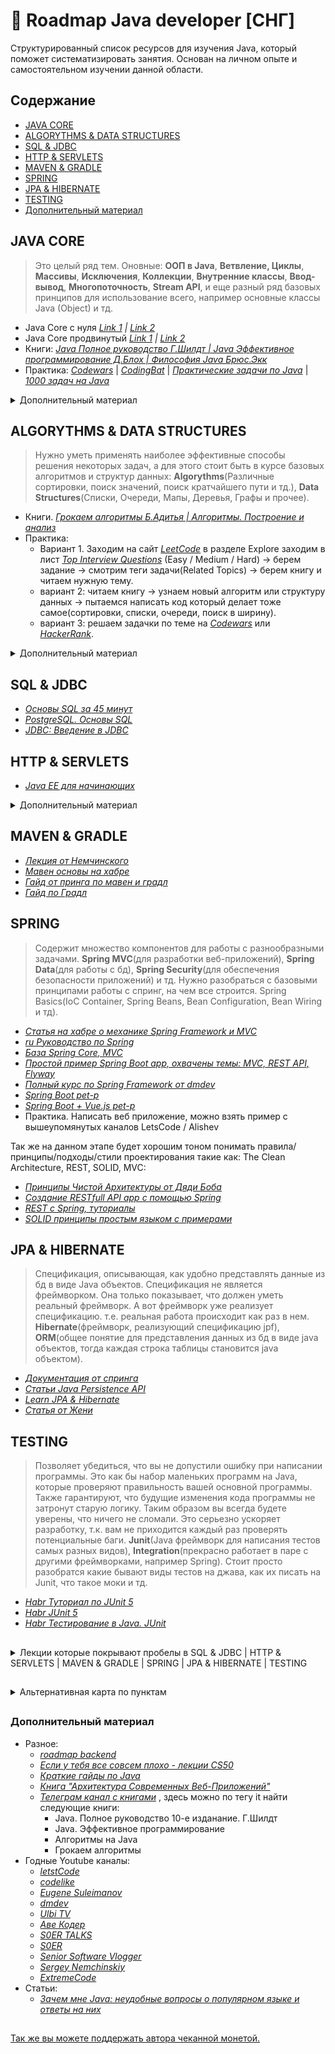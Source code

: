# :scroll: Roadmap Java developer [СНГ]

Структурированный список ресурсов для изучения Java, который поможет систематизировать занятия. Основан на личном опыте и самостоятельном изучении данной области.




## Содержание
* [JAVA CORE](#java-core)
* [ALGORYTHMS & DATA STRUCTURES](#algorythms--data-structures)
* [SQL & JDBC](#sql--jdbc)
* [HTTP & SERVLETS](#http--servlets)
* [MAVEN & GRADLE](#maven--gradle)
* [SPRING](#spring)
* [JPA & HIBERNATE](#jpa--hibernate)
* [TESTING](#testing)
* [Дополнительный материал](#дополнительный-материал)





## JAVA CORE
> Это целый ряд тем. Оновные: **ООП в Java**, **Ветвление, Циклы**, **Массивы**, **Исключения**, **Коллекции**, **Внутренние классы**, **Ввод-вывод**, **Многопоточность**, **Stream API**, и еще разный ряд базовых принципов для использование всего, например основные классы Java (Object) и тд.

* Java Core с нуля *[Link 1](https://coursehunter.net/course/java-dzhava-dlya-nachinayushchih-s-nulya-do-sertifikata-oracle) | [Link 2](https://youtube.com/playlist?list=PLqj7-hRTFl_rqruGcnd2V8SPbY0j9DzT5)*
* Java Core продвинутый *[Link 1](https://coursehunter.net/course/java-poluchi-chernyy-poyas) | [Link 2](https://youtube.com/playlist?list=PLqj7-hRTFl_oDMBjI_EstsFcDAwt-Arhs)*
* Книги: *[Java Полное руководство Г.Шилдт | Java Эффективное программирование Д.Блох | Философия Java Брюс.Экк](https://t.me/dmytrii_bookshelf)*
* Практика: *[Codewars](https://www.codewars.com/kata/search/java?beta=false&order_by=popularity+desc&q=&r%5B%5D=-8&tags=)* | *[CodingBat](https://codingbat.com/java)* | *[Практические задачи по Java](https://habr.com/ru/post/440436/)* | *[1000 задач на Java](https://github.com/allicen/Java-1000)*

<details>
<summary> Дополнительный материал </summary>

Ниже *[лекции от Головача](https://youtube.com/playlist?list=PLoij6udfBnciBZf7aLRmayAzcisWfAwOY)* которые покрывают пробелы в знаниях.

* Java Core Процедурное программирование(детали основ), итерация, рекурсия, динамические структуры данных, память в Java:
  * *[Additional#1.Dec2013(Сети база) №1](https://youtube.com/playlist?list=PLoij6udfBncjdjKiKlnqikkIjrPLFeivp)*
  * *[Additional#2.SQL.Dec2013 №2](https://youtube.com/playlist?list=PLoij6udfBnchYCncZyAzZyFjTGkXIKc7B)*
  * *[(Итерация) Java Core December: Procedural Java. Лекция #1 №3](https://youtube.com/playlist?list=PLoij6udfBncigG7gvCLBMd3y0mR_ekCv8)*
  * *[(Итерация) Java Core December: Procedural Java. Лекция #2 №4](https://youtube.com/playlist?list=PLoij6udfBncjzPJ4yyysa4Fqz1BrZH3g9)*
  * *[(Рекурсия) Java Core December: Procedural Java. Лекция #3 №5](https://youtube.com/playlist?list=PLoij6udfBncifDy8AjaU5wcG_UDPjDSSb)*
  * *[(Динамические структуры данных) Java Core December: Procedural Java. Лекция #4 №6](https://youtube.com/playlist?list=PLoij6udfBncijqEUPXhY-NS0ZKWALlN0B)*
  * *[(Память в Java) Java Core December: Procedural Java. Лекция #5 №7](https://youtube.com/playlist?list=PLoij6udfBncilPJMzXtsOyUutDDULrtEm)*

* Исключения в Java, механика работы исключений, throws + checked/unchecked, иерархия исключений, классификация исключений, "устройство": message, cause, custom fields, сцепленные исключения, стратегии обработки ошибок, try-with-resources (+ suppressed exceptions), multi-catch (+ more precise rethrow):
  * *[(Основы иключения) Java Core December: Exceptions. Лекция #6 №1](https://youtube.com/playlist?list=PLoij6udfBncilVuX_R0sBrESIlyfQWVjm)*
  * *[(try-with-resources, иерархия) Java Core December: Exceptions. Лекция #7 №2](https://youtube.com/playlist?list=PLoij6udfBnchbxh8ZAY-FPlmj97aCILTY)*
  * *[(checked/unchecked, иерархия) Java Core December: Exceptions. Лекция #8 №3](https://youtube.com/playlist?list=PLoij6udfBncjLoxagaF5tGsDp-0XKMyhc)*
  * *[() Java Core December: Exceptions. Лекция #9 №4](https://youtube.com/playlist?list=PLoij6udfBnchR-Cc-RB4EUZokLrLlIuWQ)*

* Java I/O, byte-ориентированные потоки, char-ориентированные потоки, java-type-ориентированные потоки(классы-адаптеры, классы-декораторы, работа с файловой системой, сериализация и клонирование)
  * *[(кодировка) Java Core December: IO. Лекция #10 №1](https://youtube.com/playlist?list=PLoij6udfBncidoWbNwteMhqkE_uxcnWP1)*
  * *[(адаптеры/декораторы) Java Core December: IO. Лекция #11 №2](https://youtube.com/playlist?list=PLoij6udfBnchhzsjZkAbhW-V1K5dM-_Xf)*
  * *[(адаптеры/декораторы) Java Core December: IO. Лекция #12 №3](https://youtube.com/playlist?list=PLoij6udfBncgBHx7HxK8gAxV-oqT_pOob)*

* Java Collection API (big-O notation, Java generics, Iterable / Iterator, Collection API (general), List/ArrayList/LinkedList, Set/List/Map/SortedSet/SortedMap, HashSet/HashMap/hashCode()/equals(), TreeSet/TreeMap/Comparable/Comparator, Collection API (detailed)):
  * *[Java Core December:Collections API. Лекция #13 №1](https://youtube.com/playlist?list=PLoij6udfBncjiXKA5ce0hi4b4DIvGymeo)*
  * *[(дженерикс) Java Core December:Collections API. Лекция #14 №2](https://youtube.com/playlist?list=PLoij6udfBnciAPeXh5oOGBsQ2c8GlEFu0)*

* Продолжение Java IO, Стримы, адаптер/декоратор, клонирование, файловая система:
  * *[Java Core December: IO. Лекция #15 №4](https://youtube.com/playlist?list=PLoij6udfBnci29otnZedLq6x-EPlx3I4f)*

* Продолжение Java Collection:
  * *[(нотации О, equals list, сд хеш сет, мап и тд.) Java Core December: Collections. Лекция #16 №3](https://youtube.com/playlist?list=PLoij6udfBncgIlUdvGNtG2Jp7gXbDMx15)*
  * *[(хеш сет и хеш мап, структуры данных) Java Core December: Collections. Лекция #17 №4](https://youtube.com/playlist?list=PLoij6udfBncjAZTDf6Vx281R5Y9mnm93q)*

* Многопоточность(введение, Thread/Runnable run(), start(), join(), currentThread(), Модель памяти джавы, монитор, synchronized и многое другое, прерывание потока):
  * *[Java Core December: Multithreading. Лекция#18 №1](https://youtube.com/playlist?list=PLoij6udfBncgjoaFqWZSh3L-THigDum7g)*
  * *[Java Core December: Multithreading. Лекция#19 №2](https://youtu.be/Y0OaihQCFpg)*
  * *[(монитор) Java Core December: Multithreading. Лекция#20 №3](https://youtu.be/8rdrpSSV-wg)*

* Объектно-ориентированная Java(конструирование объекта, методы класса Object, перегрузка метода (overload), переопределение метода (overriding), и тд):
  * *[(конструирование объекта) Java Core December: OOP. Лекция#21 №1](https://youtu.be/150u5ofBzhc)*
  * *[Java Core December: OOP. Лекция#22 №2](https://youtube.com/playlist?list=PLoij6udfBncgtdSaq4nqVNtTqPeyh7rnV)*
  * *[(nested/inner) Java Core December: OOP. Лекция#23 №3](https://youtube.com/playlist?list=PLoij6udfBnciXh1_Itg-Hiw9EdGGzwYPE)*
  * *[(singleton,enom,multiton) Java Core December: OOP. Лекция#24 №4](https://youtube.com/playlist?list=PLoij6udfBncjjuiZQNFx_b4A5Ygdn1YbS)*
  * *[(gof, uml и тд)Java Core December: OOP. Лекция#25 №5](https://youtube.com/playlist?list=PLoij6udfBnch50JMDvipTQmAp-q4Pw6jG)*
</details>




## ALGORYTHMS & DATA STRUCTURES
> Нужно уметь применять наиболее эффективные способы решения некоторых задач, а для этого стоит быть в курсе базовых алгоритмов и структур данных: **Algorythms**(Различные сортировки, поиск значений, поиск кратчайшего пути и тд.), **Data Structures**(Списки, Очереди, Мапы, Деревья, Графы и прочее).

* Книги. *[Грокаем алгоритмы Б.Адитья | Алгоритмы. Построение и анализ](https://t.me/dmytrii_bookshelf)*
* Практика:
  * Вариант 1. Заходим на сайт *[LeetCode](https://leetcode.com/)* в разделе Explore заходим в лист *[Top Interview Questions](https://leetcode.com/explore/interview/card/top-interview-questions-easy/)* (Easy / Medium / Hard) -> берем задание -> смотрим теги задачи(Related Topics) -> берем книгу и читаем нужную тему.
  * вариант 2: читаем книгу -> узнаем новый алгоритм или структуру данных -> пытаемся написать код который делает тоже самое(сортировки, списки, очереди, поиск в ширину).
  * вариант 3: решаем задачки по теме на *[Codewars](https://www.codewars.com/kata/search/java?beta=false&order_by=popularity+desc&q=&r%5B%5D=-8&tags=)* или *[HackerRank](https://www.hackerrank.com/domains/java?filters%5Bdifficulty%5D%5B%5D=easy&filters%5Bskills%5D%5B%5D=Java%20%28Basic%29)*.

<details>
<summary> Дополнительный материал </summary>

* *[Советы от Ксении по алгоритмам](https://www.youtube.com/watch?v=_NhmGvYs8_g&t=686s)*
* *[Гайды от Жени по структурам данных](https://youtube.com/playlist?list=PLlsMRoVt5sTOKU87z9NhHHRH9nvE5chfH)*
* *[LeetCode гайды от Жени](https://youtube.com/playlist?list=PLlsMRoVt5sTPCbbIW2QZ-hRMW80lymEYR)*
</details>




## SQL & JDBC
* *[Основы SQL за 45 минут](https://youtu.be/IK6e1SFCdow)*
* *[PostgreSQL. Основы SQL](https://youtu.be/uGKIXTUjZbc)*
* *[JDBC: Введение в JDBC](https://youtube.com/playlist?list=PLIU76b8Cjem5qdMQLXiIwGLTLyUHkTqi2)*




## HTTP & SERVLETS
* *[Java EE для начинающих](https://youtube.com/playlist?list=PLAma_mKffTOTTFqIkLXgHqVuL6xJhb0mr)*

<details>
<summary> Дополнительный материал</summary>

* *[Как работает HTTPS](https://youtu.be/B3j4SS5P8tM)*
</details>




## MAVEN & GRADLE
* *[Лекция от Немчинского](https://youtu.be/IAbZVA4tK6M)*
* *[Мавен основы на хабре](https://habr.com/ru/post/77382/)*
* *[Гайд от принга по мавен и градл](http://spring-projects.ru/guides/gradle/)*
* *[Гайд по Градл](https://javarush.ru/groups/posts/2126-kratkoe-znakomstvo-s-gradle)*




## SPRING
> Содержит множество компонентов для работы с разнообразными задачами. **Spring MVC**(для разработки веб-приложений), **Spring Data**(для работы с бд), **Spring Security**(для обеспечения безопасности приложений) и тд. Нужно разобраться с базовыми принципами работы с спринг, на чем все строится. Spring Basics(IoC Container, Spring Beans, Bean Configuration, Bean Wiring и тд).
* *[Статья на хабре о механике Spring Framework и MVC](https://habr.com/ru/post/490586/)*
* *[ru Руководство по Spring](https://proselyte.net/tutorials/spring-tutorial-full-version/)*
* *[База Spring Core, MVC](https://youtube.com/playlist?list=PLAma_mKffTOR5o0WNHnY0mTjKxnCgSXrZ)*
* *[Простой пример Spring Boot app, охвачены темы: MVC, REST API, Flyway](https://youtu.be/q87Xxu4NPIc)*
* *[Полный курс по Spring Framework от dmdev](https://coursehunter.net/course/springnew)*
* *[Spring Boot pet-p](https://youtube.com/playlist?list=PLU2ftbIeotGoGSEUf54LQH-DgiQPF2XRO)*
* *[Spring Boot + Vue.js pet-p](https://youtube.com/playlist?list=PLU2ftbIeotGqSTOVNjT4L3Yfy8jatCdhm)*
* Практика. Написать веб приложение, можно взять пример с вышеупомянутых каналов LetsCode / Alishev

Так же на данном этапе будет хорошим тоном понимать правила/принципы/подходы/стили проектирования такие как: The Clean Architecture, REST, SOLID, MVC:
* *[Принципы Чистой Архитектуры от Дяди Боба](https://blog.cleancoder.com/uncle-bob/2012/08/13/the-clean-architecture.html)*
* *[Создание RESTfull API app с помощью Spring](https://spring.io/guides/tutorials/rest/)*
* *[REST с Spring, туториалы](https://www.baeldung.com/rest-with-spring-series)*
* *[SOLID принципы простым языком с примерами](https://youtu.be/TxZwqVTaCmA)*




## JPA & HIBERNATE
> Спецификация, описывающая, как удобно представлять данные из бд в виде Java объектов. Спецификация не является фреймворком. Она только показывает, что должен уметь реальный фреймворк. А вот фреймворк уже реализует спецификацию. т.е. реальная работа происходит как раз в нем. **Hibernate**(фреймворк, реализующий спецификацию jpf), **ORM**(общее понятие для представления данных из бд в виде java объектов, тогда каждая строка таблицы становится java объектом).
* *[Документация от спринга](https://docs.spring.io/spring-data/jpa/docs/current/reference/html/#jpa.query-methods.query-creation)*
* *[Статьи Java Persistence API](https://easyjava.ru/data/jpa/)*
* *[Learn JPA & Hibernate](https://www.baeldung.com/learn-jpa-hibernate)*
* *[Статья от Жени](https://proselyte.net/tutorials/hibernate-tutorial/)*




## TESTING
> Позволяет убедиться, что вы не допустили ошибку при написании программы. Это как бы набор маленьких программ на Java, которые проверяют правильность вашей основной программы. Также гарантируют, что будущие изменения кода программы не затронут старую логику. Таким образом вы всегда будете уверены, что ничего не сломали. Это серьезно ускоряет разработку, т.к. вам не приходится каждый раз проверять потенциальные баги. **Junit**(Java фреймворк для написания тестов самых разных видов), **Integration**(прекрасно работает в паре с другими фреймворками, например Spring). Стоит просто разобратся какие бывают виды тестов на джава, как их писать на Junit, что такое моки и тд.
* *[Habr Туториал по JUnit 5](https://habr.com/ru/post/590607/)*
* *[Habr JUnit 5](https://habr.com/ru/post/590607/)*
* *[Habr Тестирование в Java. JUnit](https://habr.com/ru/post/120101/)*




##
<details>
<summary> Лекции которые покрывают пробелы в SQL & JDBC | HTTP & SERVLETS | MAVEN & GRADLE | SPRING | JPA & HIBERNATE | TESTING </summary>

[Ссылка на лекции](https://youtube.com/playlist?list=PLoij6udfBncioun9-sBwpkpTit1SIhWko):

* Обзор Java EE / Обзор Java 8:
  * *[Jun#1.Feb 2014.Additional №1](https://youtube.com/playlist?list=PLoij6udfBnchI9V8WL1wbK67hfuJM9efz)*
  * *[Jun#2.Feb 2014.Additional java 8 №2](https://youtube.com/playlist?list=PLoij6udfBnchzRV3L10ECE0tTasKC7GdV)*

* **Протокол TCP/IP, протокол HTTP (детально) / многопоточная архитектура HTTP-сервера:**
  * *[Junior.February2014.HTTP#1 №1](https://youtube.com/playlist?list=PLoij6udfBnchmBR9V7tdSCsOdtcpPkoxo)*
  * *[Junior.February2014.HTTP#2 №2](https://youtube.com/playlist?list=PLoij6udfBncgYO5FS9U-DcBQlix8FF2Q8)*
  * *[Junior.February2014.HTTP#3 №3](https://youtube.com/playlist?list=PLoij6udfBncgYO5FS9U-DcBQlix8FF2Q8)*

* Servlet API (детально) / Spring MVC:
  * *[Junior.February2014.Servlets#3 №1](https://youtube.com/playlist?list=PLoij6udfBncjHaO5s7Ln4w4BLj5FVc49P)*
  * *[Junior.February2014.Servlets#4 №2](https://youtube.com/playlist?list=PLoij6udfBncgN40Iu3mSn0SK8T-Ug0ByH)*
  * *[Junior.February2014.Servlets#5 №3](https://youtu.be/FCKYkh74BVY)*
  * *[Junior.February2014.Servlets#6 №4](https://youtu.be/xHKT8BUZt54)*

* **Spring / Maven (детально) / Log4j (детально):**
  * *[Junior.February2014.Spring#7 №1](https://youtu.be/7Je56cl0DPE)*
  * *[Junior.February2014.Spring#8 №2](https://youtu.be/fcd6ftSLy6s)*

* Test Driven Development: JUnit, Mockito (детально):
  * *[Junior.February2014 #9_1](https://youtu.be/Khy4TJ1WsWc)*
  * *[Junior.February2014 #9_2](https://www.youtube.com/watch?v=H88JLkYrbYE&list=PLoij6udfBncioun9-sBwpkpTit1SIhWko&index=44)*

* **SQL / JDBC, connection pool (детально) / JPA 2/Hibernate:**
  * *[Junior.February2014.JDBC#9 №1](https://youtube.com/playlist?list=PLoij6udfBncijyqGvf-YLN7hAL0S6nIrG)*
  * *[Junior.February2014.JDBC#10 №2](https://youtube.com/playlist?list=PLoij6udfBncgGpXnVrDElGWoIhZMJTzr6)*
  * *[Junior.February2014.JDBC#11 №3](https://youtube.com/playlist?list=PLoij6udfBncjQ6nd4jZvelDojOLkdITDq)*
  * *[Junior.February2014.JDBC#12 №4](https://youtube.com/playlist?list=PLoij6udfBncgy-PDoYGvxyZ5L5GnqV_2R)*
  * *[Junior.February2014.JDBC#13 №5](https://youtube.com/playlist?list=PLoij6udfBncjY0jx7t8Sc-V_qoNZM5gAu)*
  * *[Junior.February2014.JDBC#14 №6](https://youtube.com/playlist?list=PLoij6udfBncigW-7YJku0LlQTDlMwmL33)*
  * *[Junior.February2014.JDBC#15 №7](https://youtube.com/playlist?list=PLoij6udfBncj5beNvOYxtPhOkAPKVYnFz)*

* OOD(SOLID)
  * *[Junior.February2014.OOD#16](https://youtube.com/playlist?list=PLoij6udfBncgRuXhcs1gsWhUlS_8ZOLbg)*

* GOF(Шаблоны ООП):
  * *[Junior.February2014.GOF#17 №1_1](https://youtu.be/3sOIVgubyeQ)*
  * *[Junior.February2014.GOF#17 №1_2](https://youtu.be/Cp6mv2F4zPo)*
  * *[Junior.February2014.GOF#17 №1_3](https://youtu.be/BCfKV4FFMhQ)*
  * *[Junior.February2014.GOF#17 №1_4](https://youtu.be/v7FfJDYvDjQ)*
  * *[Junior.February2014.GOF#17 №1_5](https://youtu.be/BCfKV4FFMhQ)*
  * *[Junior.February2014.GOF#17 №1_6](https://youtu.be/v7FfJDYvDjQ)*
  * *[Junior.February2014.GOF#17 №1_7](https://youtu.be/mfaXG9eVIEA)*
  * *[Junior.February2014.GOF#17 №1_8](https://youtu.be/V5a0JC6DVgQ)*

* JSF(JavaServer Faces):
  * *[Junior.February2014.JSF#18 №1](https://youtube.com/playlist?list=PLoij6udfBncilwh6M-OUWSxef4ZP0PjdY)*
  * *[Junior.February2014.JSF#19 №2](https://youtube.com/playlist?list=PLoij6udfBnciRUejKExnW78IDLBt7ntwv)*
  * *[Junior.February2014.JSF#20 №3](https://youtube.com/playlist?list=PLoij6udfBncgtTP0V1Z5V6zJeoYmcTpG4)*

* WebSockets:
  * *[Junior.February2014.WebSockets #21 №1](https://youtube.com/playlist?list=PLoij6udfBncjXbiZ6pmX-chxQNjANR2Gh)*

* Apache Maven:
  * *[Junior.February2014.Maven#22 №1](https://youtube.com/playlist?list=PLoij6udfBnchZ36TWDdiQsPArx-ON-1GM)*

 *Log4J:
  * *[Junior.February2014.Log4J#23 №1](https://youtube.com/playlist?list=PLoij6udfBncj2KugaIbiLz9ggQzeAtA33)*

* JPA 2/Hibernate:
  * *[Junior.February2014.JPA2&Hibernate#24](https://youtube.com/playlist?list=PLoij6udfBnci05Oh7IRN-KU3PCjLeYtez)*
</details>

##




<details>
<summary> Альтернативная карта по пунктам </summary>

* **ООП**
* **Object** *(знать методы этого класса)*
* **Exception** *(**логирование**, ловля их, обработка в логи)*
* **Collections** **_(больше всего спрашивают, надо очень подробно знать)_**
  - *[ссылка на плейлист Головача по коллекциям](https://youtube.com/playlist?list=PLoij6udfBncgj3VbXvJxUIZOnFFHMv7os)*
  - *[ссылка на плейлист с теорией по коллекциям](https://youtube.com/playlist?list=PLrCZzMib1e9pDxHYzmEzMmnMMUK-dz0_7)*
* **Generics** *(как применять, как он работает).*
* **Concurrency** **_(базовые знания)_** *(монитор, лог, светофор, как работает многопоточность, как создавать тред)*
* **[GC](https://java-online.ru/garbage-collection.xhtml)** *(как он чистит мусор, как он работает, можно ли его заставить или нет)* [(9Урок49:20)](https://coursehunter.net/course/java-dzhava-dlya-nachinayushchih-s-nulya-do-sertifikata-oracle)
* **JDBC** **_(mybatis / hibernate)_** *(как создавать коннект, как создавать пул, работать с бд)*
* **Maven** *(меньше всего спрашивают) (как он устроен и как им пользоватся)*
  - *[годный гайд от Немчинского](https://www.youtube.com/watch?v=IAbZVA4tK6M)*
* **Lamda** *(как она работает, как оно устроено, черный ящик)*
* **Stream** *(как работает)*
* **String** **_(и память) (Часто спрашивают!)_** *(работа с памятю, как он копирует, и многое другое)*
* **SQL** *(лучше postgre) Надо знать основы, не более! (главное понять как с ним работать)*
  - *[ссылка на плейлист с гайдом по SQL](https://youtube.com/playlist?list=PL07gy0X0ydd0_SrqguK2zVIQg07sbTEDK)*
* **SOLID** *(как правильно программировать, понятия ООП, интерфейсы и тд.)*
* **Уровни изоляции транзакций sql** **_(isolation levels)_** *(грязно чтение, понимание что будет происходить на уровне бд если человек читает эту запись, а другой изменяет  какие то данные, какие данные будут у них видны)*
* **Тестирование** *(хотя бы понимание как это делать и зачем). (создать мини метод, сделать на него тест, на истину/ложь и на ошибку)*
* **Паттерны** *(знать и уметь реализовать базовые популярные паттерны: Singleton, Factory Method, Strategy, Decorator).* 
  - [Head First Паттерны проектирования. Эрик Фримен](https://t.me/dmytrii_bookshelf) | [Полный разбор всех паттернов из "Банды четырех" на java](https://www.youtube.com/playlist?list=PLlsMRoVt5sTPgGbinwOVnaF1mxNeLAD7P)
* **Spring** *(базовые знания)*
  - *[ссылка на плейлист по спрингу](https://youtube.com/playlist?list=PLAma_mKffTOR5o0WNHnY0mTjKxnCgSXrZ)*
* **Git** *(хватит базы, уметь использовать на практике)*
  - *[основы за час по ролику](https://youtu.be/dHlhCO56Pv0)* | *[GIT Полный курс](https://youtube.com/playlist?list=PLAma_mKffTOTIomJBmL9J42PP0l7riFUO)* | *[GIT Альтернативный курс](https://www.youtube.com/playlist?list=PLuY6eeDuleIOMB2R_Kky05ZfiAx2_pbAH)* | *[GIT Интерактивный тренажер](https://learngitbranching.js.org/?locale=ru_RU)* | *[документация от Жени](https://proselyte.net/tutorials/git/introduction/)*




## После подготовка к работе
* **Подготовка к собеседоваию:** *[частые вопросы](https://jsehelper.blogspot.com/2016/01/blog-post_59.html)*
* **Как найти первую работу в it:** *[Немчинский, что делать после завершения обучения](https://youtu.be/oLZuCGuAnsM)*
* **Резюме на английском:** *[Немчинский, как писать резюме](https://www.youtube.com/watch?v=UV3YSVBJxX0)* | *[GitHub как резюме программиста](https://youtu.be/nEnuP2NmMA4)*
* **Тестовые собеседования:** *[плейлист Жени](https://youtube.com/playlist?list=PLlsMRoVt5sTMMCwd_gLaaZMkQhzVh9hLA)*
</details>

##




### Дополнительный материал
- Разное:
  - *[roadmap backend](https://roadmap.sh/backend)*
  - *[Если у тебя все совсем плохо - лекции CS50](https://youtube.com/playlist?list=PLawfWYMUziZqyUL5QDLVbe3j5BKWj42E5)*
  - *[Краткие гайды по Java](https://proselyte.net/tutorials/)*
  - *[Книга "Архитектура Современных Веб-Приложений"](https://workshop.zhashkevych.com/courses-info/60a6692126276a15b8dcfa39)*
  - *[Телеграм канал с книгами](https://t.me/dmytrii_bookshelf)* , здесь можно по тегу it найти следующие книги:
    - Java. Полное руководство 10-е изданание. Г.Шилдт
    - Java. Эффективное программирование
    - Алгоритмы на Java
    - Грокаем алгоритмы
- Годные Youtube каналы:
  - *[letstCode](https://www.youtube.com/c/letsCodeDru)*
  - *[codelike](https://www.youtube.com/c/codelike)*
  - *[Eugene Suleimanov](https://www.youtube.com/c/EugeneSuleimanov)*
  - *[dmdev](https://www.youtube.com/c/dmdev/videos)*
  - *[Ulbi TV](https://www.youtube.com/c/UlbiTV)*
  - *[Аве Кодер](https://www.youtube.com/c/%D0%90%D0%B2%D0%B5%D0%9A%D0%BE%D0%B4%D0%B5%D1%80)*
  - *[S0ER TALKS](https://www.youtube.com/channel/UCcNotjFXtUZ6bTAWk1KpOWg)*
  - *[S0ER](https://www.youtube.com/c/S0ERDEVS)*
  - *[Senior Software Vlogger](https://www.youtube.com/c/SeniorSoftwareVlogger)*
  - *[Sergey Nemchinskiy](https://www.youtube.com/c/SergeyNemchinskiy)*
  - *[ExtremeCode](https://www.youtube.com/c/ExtremeCode)*
- Статьи:
  - *[Зачем мне Java: неудобные вопросы о популярном языке и ответы на них](https://tproger.ru/articles/zachem-mne-java-voprosy-i-otvety/)*




##
[Так же вы можете поддержать автора чеканной монетой.](https://send.monobank.ua/jar/AGN7gXSmuT)
